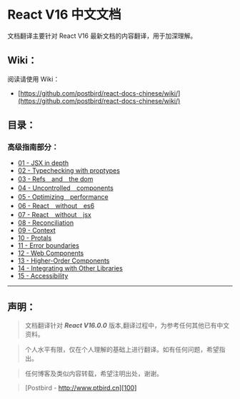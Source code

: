 # React V16 中文文档

文档翻译主要针对 React V16 最新文档的内容翻译，用于加深理解。

## Wiki：

阅读请使用 Wiki：

- [https://github.com/postbird/react-docs-chinese/wiki/](https://github.com/postbird/react-docs-chinese/wiki/)

## 目录：

### 高级指南部分：
- [01 - JSX in depth][1]
- [02 - Typechecking with proptypes][2]
- [03 - Refs　and　the dom][3]
- [04 - Uncontrolled　components][4]
- [05 - Optimizing　performance][5]
- [06 - React　without　es6][6]
- [07 - React　without　jsx][7]
- [08 - Reconciliation][8]
- [09 - Context][9]
- [10 - Protals][10]
- [11 - Error boundaries][11]
- [12 - Web Components][12]
- [13 - Higher-Order Components][13]
- [14 - Integrating with Other Libraries][14]
- [15 - Accessibility][15]
---- 

## 声明：

> 文档翻译针对 ***React V16.0.0*** 版本,翻译过程中，为参考任何其他已有中文资料。

> 个人水平有限，仅在个人理解的基础上进行翻译。如有任何问题，希望指出。

> 任何博客及类似内容转载，希望注明出处，谢谢。

> [Postbird - http://www.ptbird.cn][100]

[100]: http://www.ptbird.cn
[1]: ./react-advanced-guide/01-jsx-in-depth.md
[2]: ./react-advanced-guide/02-typechecking-with-proptypes.md
[3]: ./react-advanced-guide/03-refs-and-the-dom.md
[4]: ./react-advanced-guide/04-uncontrolled-components.md
[5]: ./react-advanced-guide/05-optimizing-performance.md
[6]: ./react-advanced-guide/06-react-without-es6.md
[7]: ./react-advanced-guide/07-react-without-jsx.md
[8]: ./react-advanced-guide/08-reconciliation.md
[9]: ./react-advanced-guide/09-context.md
[10]: ./react-advanced-guide/10-protals.md
[11]: ./react-advanced-guide/11-error-boundaries.md
[12]: ./react-advanced-guide/12-web-components.md
[13]: ./react-advanced-guide/13-higher-order-components.md
[14]: ./react-advanced-guide/14-integrating-with-other-libraries.md
[15]: ./react-advanced-guide/15-accessibility.md
